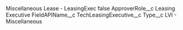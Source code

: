 <?xml version="1.0" encoding="UTF-8"?>
<CustomMetadata xmlns="http://soap.sforce.com/2006/04/metadata" xmlns:xsi="http://www.w3.org/2001/XMLSchema-instance" xmlns:xsd="http://www.w3.org/2001/XMLSchema">
    <label>Miscellaneous Lease - LeasingExec</label>
    <protected>false</protected>
    <values>
        <field>ApproverRole__c</field>
        <value xsi:type="xsd:string">Leasing Executive</value>
    </values>
    <values>
        <field>FieldAPIName__c</field>
        <value xsi:type="xsd:string">TechLeasingExecutive__c</value>
    </values>
    <values>
        <field>Type__c</field>
        <value xsi:type="xsd:string">LVI - Miscellaneous</value>
    </values>
</CustomMetadata>
